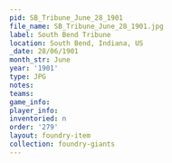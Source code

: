 ```yaml
---
pid: SB_Tribune_June_28_1901
file_name: SB_Tribune_June_28_1901.jpg
label: South Bend Tribune
location: South Bend, Indiana, US
_date: 28/06/1901
month_str: June
year: '1901'
type: JPG
notes: 
teams: 
game_info: 
player_info: 
inventoried: n
order: '279'
layout: foundry-item
collection: foundry-giants
---
```

